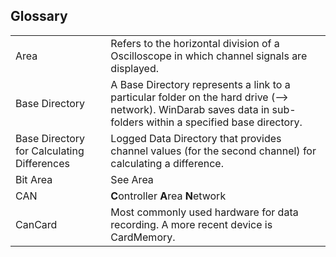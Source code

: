 ## Glossary

| | |
|---|---|
|  Area  |  Refers to the horizontal division of a Oscilloscope in which channel signals are displayed. | 
| Base Directory | A Base Directory represents a link to a particular folder on the hard drive (--> network). WinDarab saves data in sub-folders within a specified base directory. | 
| Base Directory for Calculating Differences | Logged Data Directory that provides channel values (for the second channel) for calculating a difference. | 
| Bit Area | See Area | 
| CAN | **C**ontroller **A**rea **N**etwork | 
| CanCard | Most commonly used hardware for data recording. A more recent device is CardMemory. | 